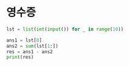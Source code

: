 # 영수증

```python
lst = list(int(input()) for _ in range(10))

ans1 = lst[0]
ans2 = sum(lst[1:])
res = ans1 - ans2
print(res)
```
